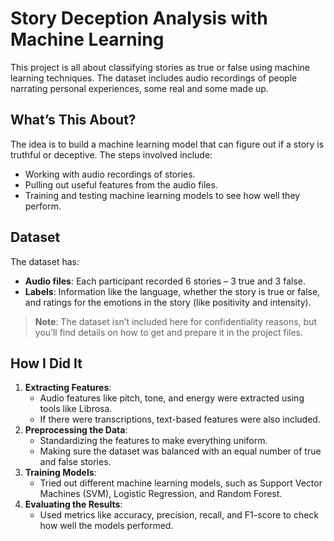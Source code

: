 # **Story Deception Analysis with Machine Learning**

This project is all about classifying stories as true or false using machine learning techniques. The dataset includes audio recordings of people narrating personal experiences, some real and some made up.

## **What’s This About?**
The idea is to build a machine learning model that can figure out if a story is truthful or deceptive. The steps involved include:
- Working with audio recordings of stories.
- Pulling out useful features from the audio files.
- Training and testing machine learning models to see how well they perform.

## **Dataset**
The dataset has:
- **Audio files**: Each participant recorded 6 stories – 3 true and 3 false.
- **Labels**: Information like the language, whether the story is true or false, and ratings for the emotions in the story (like positivity and intensity).

> **Note**: The dataset isn’t included here for confidentiality reasons, but you’ll find details on how to get and prepare it in the project files.

## **How I Did It**
1. **Extracting Features**:
   - Audio features like pitch, tone, and energy were extracted using tools like Librosa.
   - If there were transcriptions, text-based features were also included.
2. **Preprocessing the Data**:
   - Standardizing the features to make everything uniform.
   - Making sure the dataset was balanced with an equal number of true and false stories.
3. **Training Models**:
   - Tried out different machine learning models, such as Support Vector Machines (SVM), Logistic Regression, and Random Forest.
4. **Evaluating the Results**:
   - Used metrics like accuracy, precision, recall, and F1-score to check how well the models performed.
